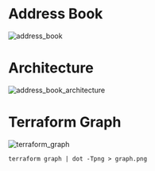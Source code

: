 # Address Book
![address_book](https://github.com/km00ng/address_book/assets/147233641/baa80416-4adc-41d9-96e9-a92c09618d92)



 
# Architecture
![address_book_architecture](https://github.com/km00ng/address_book/assets/147233641/ea780704-a977-455e-a5a1-a4f1fb45d4b1)


   

# Terraform Graph
![terraform_graph](https://github.com/km00ng/address_book/assets/147233641/4480115b-ca89-45b6-b0db-bb0fabc065aa)
```
terraform graph | dot -Tpng > graph.png
```
